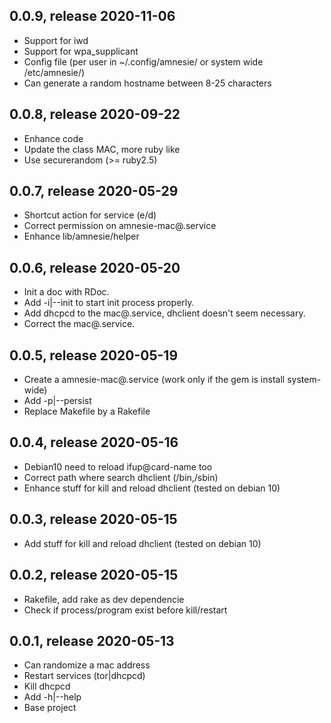## 0.0.9, release 2020-11-06
* Support for iwd
* Support for wpa_supplicant
* Config file (per user in ~/.config/amnesie/ or system wide /etc/amnesie/)
* Can generate a random hostname between 8-25 characters

## 0.0.8, release 2020-09-22
* Enhance code
* Update the class MAC, more ruby like
* Use securerandom (>= ruby2.5)

## 0.0.7, release 2020-05-29
* Shortcut action for service (e/d) 
* Correct permission on amnesie-mac@.service
* Enhance lib/amnesie/helper

## 0.0.6, release 2020-05-20
* Init a doc with RDoc.
* Add -i|--init to start init process properly.
* Add dhcpcd to the mac@.service, dhclient doesn't seem necessary.
* Correct the mac@.service.

## 0.0.5, release 2020-05-19
* Create a amnesie-mac@.service (work only if the gem is install system-wide)
* Add -p|--persist
* Replace Makefile by a Rakefile

## 0.0.4, release 2020-05-16
* Debian10 need to reload ifup@card-name too
* Correct path where search dhclient (/bin,/sbin)
* Enhance stuff for kill and reload dhclient (tested on debian 10)

## 0.0.3, release 2020-05-15
* Add stuff for kill and reload dhclient (tested on debian 10)

## 0.0.2, release 2020-05-15
* Rakefile, add rake as dev dependencie
* Check if process/program exist before kill/restart

## 0.0.1, release 2020-05-13
* Can randomize a mac address
* Restart services (tor|dhcpcd)
* Kill dhcpcd
* Add -h|--help
* Base project
